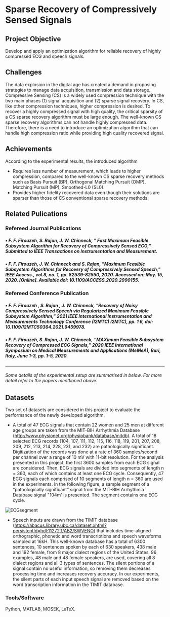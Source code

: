 # Sparse Recovery of Compressively Sensed Signals
## Project Objective 
Develop and apply an optimization algorithm for reliable recovery of highly compressed ECG and speech signals. 
## Challenges 
The data explosion in the digital age has created a demand in proposing strategies to manage data acquisition, transmission and data storage. Compressive Sensing (CS) is a widely used compression technique with the two main phases (1) signal acquisition and (2) sparse signal recovery. In CS, like other compression techniques, higher compression is desired. To recover a highly compressed signal with high quality, the critical sparsity of a CS sparse recovery algorithm must be large enough. The well-known CS sparse recovery algorithms can not handle highly compressed data. Therefore, there is a need to introduce an optimization algorithm that can handle high compression ratio while providing high quality recovered signal. 

## Achievements
According to the experimental results, the introduced algorithm

- Requires less number of measurement, which leads to higher compression, compared to the well-known CS sparse recovery methods such as Basis Pursuit (BP), Orthogonal Matching Pursuit (OMP), Matching Pursuit (MP), Smoothed-L0 (SL0).
- Provides  higher  fidelity  recovered  data  even though  their  solutions  are  sparser  than  those  of  CS conventional sparse recovery methods.

## Related Pulications
### Refereed Journal Publications

##### •	F. F. Firouzeh, S. Rajan, J. W. Chinneck, " Fast Maximum Feasible Subsystem Algorithm for Recovery of Compressively Sensed ECG,” Submitted to IEEE Transactions on Instrumentation and Measurement.
##### •	F. F. Firouzeh, J. W. Chinneck and S. Rajan, "Maximum Feasible Subsystem Algorithms for Recovery of Compressively Sensed Speech," IEEE Access., vol.8, no. 1, pp. 82539-82550, 2020. Accessed on: May. 15, 2020. [Online]. Available doi: 10.1109/ACCESS.2020.2990155.

### Refereed Conference Publication
##### •	F. F. Firouzeh , S. Rajan , J. W. Chinneck, "Recovery of Noisy Compressively Sensed Speech via Regularized Maximum Feasible Subsystem Algorithm," 2021 IEEE International Instrumentation and Measurements Technology Conference (I2MTC) I2MTC), pp. 1 6, doi: 10.1109/I2MTC50364.2021.9459978.
##### •	F. F. Firouzeh, S. Rajan, J. W. Chinneck, “MAXimum Feasible Subsystem Recovery of Compressed ECG Signals,” 2020 IEEE International Symposium on Medical Measurements and Applications (MeMeA), Bari, Italy, June 1-3, pp. 1-5, 2020.
---------------------------------------------------------------------------------------------------------------------------------------------------------------------------------
###### Some details of the experimental setup are summarised in below. For more detail refer to the papers menttioned above.

## Datasets

Two set of datasets are considered in this project to evaluate the performance of the newly developed algorithm.

- A total of 47 ECG signals that contain 22 women and 25 men at different age groups are taken from the MIT-BIH Arrhythmia Database (http://www.physionet.org/physiobank/database/mitdb).  A total of 18 selected ECG records (104, 107, 111, 112, 115, 116, 118, 119, 201, 207, 208, 209, 212, 213, 214, 228, 231, and 232) are pathologically significant. Digitization of the records was done at a rate of 360 samples/second per channel over a range of 10 mV with 11-bit resolution. For the analysis presented in this project, the first 3600 samples from each ECG signal are considered. Then, ECG signals are divided into segments of length n = 360, each of which contains at least one ECG cycle. Consequently, 47 ECG signals each comprised of 10 segments of length n = 360 are used in the experiments. In the following figure, a sample segment of a “pathologically significant” signal from the MIT-BIH Arrhythmia Database signal "104m' is presented. The segment contains one ECG cycle.  

![ECGsegment](https://user-images.githubusercontent.com/59096353/114275819-f9ad8a00-99f1-11eb-9ed7-35547d9a60bd.jpg)


- Speech inputs are drawn from the TIMIT database (https://abacus.library.ubc.ca/dataset.xhtml?persistentId=hdl:11272.1/AB2/SWVENO) that includes time-aligned orthographic, phonetic and word transcriptions and speech waveforms sampled at 16kH. This well-known database has a total of 6300 sentences, 10 sentences spoken by each of 630 speakers, 438 male and 192 female, from 8 major dialect regions of the United States. 96 examples, 48 male and 48 female speakers, are used, covering all 8 dialect regions and all 3 types of sentences. The silent portions of a signal contain no useful information, so removing them decreases processing time and increases recovery accuracy. In our experiments, the silent parts of each input speech signal are removed based on the word transcription information in the TIMIT database.

### Tools/Software
Python, MATLAB, MOSEK, LaTeX.
